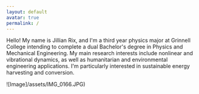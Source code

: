 ```yaml
---
layout: default
avatar: true
permalink: /
---
```

Hello! My name is Jillian Rix, and I'm a third year physics major at Grinnell College intending to complete a dual Bachelor's degree in Physics and Mechanical Engineering. My main research interests include nonlinear and vibrational dynamics, as well as humanitarian and environmental engineering applications. I'm particularly interested in sustainable energy harvesting and conversion.

![Image]/assets/IMG_0166.JPG)
